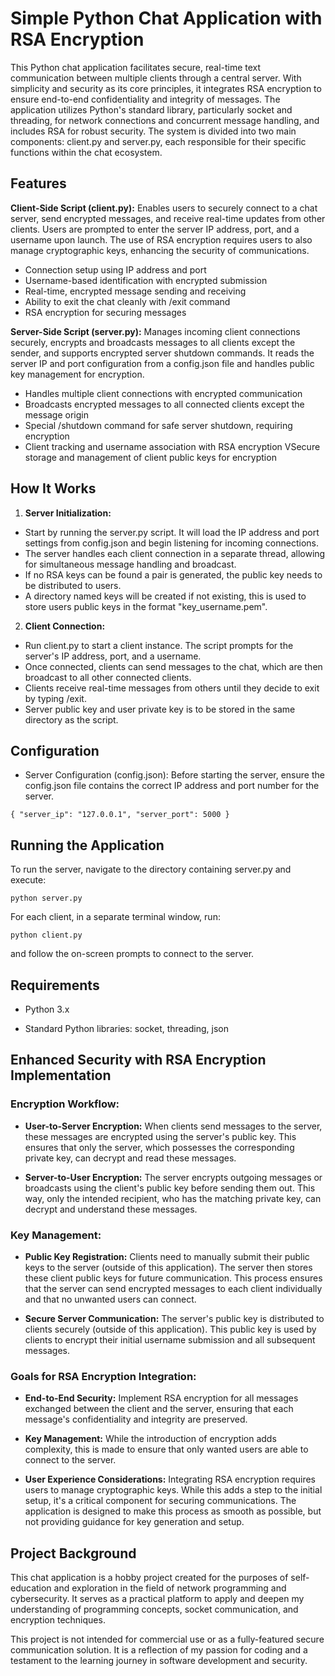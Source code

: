 # Simple Python Chat Application with RSA Encryption

This Python chat application facilitates secure, real-time text communication between multiple clients through a central server. With simplicity and security as its core principles, it integrates RSA encryption to ensure end-to-end confidentiality and integrity of messages. The application utilizes Python's standard library, particularly socket and threading, for network connections and concurrent message handling, and includes RSA for robust security. The system is divided into two main components: client.py and server.py, each responsible for their specific functions within the chat ecosystem.

## Features
**Client-Side Script (client.py):** Enables users to securely connect to a chat server, send encrypted messages, and receive real-time updates from other clients. Users are prompted to enter the server IP address, port, and a username upon launch. The use of RSA encryption requires users to also manage cryptographic keys, enhancing the security of communications.

* Connection setup using IP address and port
* Username-based identification with encrypted submission
* Real-time, encrypted message sending and receiving
* Ability to exit the chat cleanly with /exit command
* RSA encryption for securing messages

**Server-Side Script (server.py):** Manages incoming client connections securely, encrypts and broadcasts messages to all clients except the sender, and supports encrypted server shutdown commands. It reads the server IP and port configuration from a config.json file and handles public key management for encryption.

* Handles multiple client connections with encrypted communication
* Broadcasts encrypted messages to all connected clients except the message origin
* Special /shutdown command for safe server shutdown, requiring encryption
* Client tracking and username association with RSA encryption
VSecure storage and management of client public keys for encryption

## How It Works
1. **Server Initialization:**

* Start by running the server.py script. It will load the IP address and port settings from config.json and begin listening for incoming connections.
* The server handles each client connection in a separate thread, allowing for simultaneous message handling and broadcast.
* If no RSA keys can be found a pair is generated, the public key needs to be distributed to users.
* A directory named keys will be created if not existing, this is used to store users public keys in the format "key_username.pem".

2. **Client Connection:**

* Run client.py to start a client instance. The script prompts for the server's IP address, port, and a username.
* Once connected, clients can send messages to the chat, which are then broadcast to all other connected clients.
* Clients receive real-time messages from others until they decide to exit by typing /exit.
* Server public key and user private key is to be stored in the same directory as the script.

## Configuration
* Server Configuration (config.json): Before starting the server, ensure the config.json file contains the correct IP address and port number for the server.

`{
  "server_ip": "127.0.0.1",
  "server_port": 5000
}`

## Running the Application
To run the server, navigate to the directory containing server.py and execute:


`python server.py`

For each client, in a separate terminal window, run:


`python client.py`

and follow the on-screen prompts to connect to the server.

## Requirements
* Python 3.x

* Standard Python libraries: socket, threading, json


## Enhanced Security with RSA Encryption Implementation

### Encryption Workflow:
* **User-to-Server Encryption:** When clients send messages to the server, these messages are encrypted using the server's public key. This ensures that only the server, which possesses the corresponding private key, can decrypt and read these messages.

* **Server-to-User Encryption:** The server encrypts outgoing messages or broadcasts using the client's public key before sending them out. This way, only the intended recipient, who has the matching private key, can decrypt and understand these messages.

### Key Management:
* **Public Key Registration:** Clients need to manually submit their public keys to the server (outside of this application). The server then stores these client public keys for future communication. This process ensures that the server can send encrypted messages to each client individually and that no unwanted users can connect.

* **Secure Server Communication:** The server's public key is distributed to clients securely (outside of this application). This public key is used by clients to encrypt their initial username submission and all subsequent messages.

### Goals for RSA Encryption Integration:
* **End-to-End Security:** Implement RSA encryption for all messages exchanged between the client and the server, ensuring that each message's confidentiality and integrity are preserved.

* **Key Management:** While the introduction of encryption adds complexity, this is made to ensure that only wanted users are able to connect to the server.

* **User Experience Considerations:**
Integrating RSA encryption requires users to manage cryptographic keys. While this adds a step to the initial setup, it's a critical component for securing communications. The application is designed to make this process as smooth as possible, but not providing guidance for key generation and setup.


## Project Background
This chat application is a hobby project created for the purposes of self-education and exploration in the field of network programming and cybersecurity. It serves as a practical platform to apply and deepen my understanding of programming concepts, socket communication, and encryption techniques.

This project is not intended for commercial use or as a fully-featured secure communication solution. It is a reflection of my passion for coding and a testament to the learning journey in software development and security.
